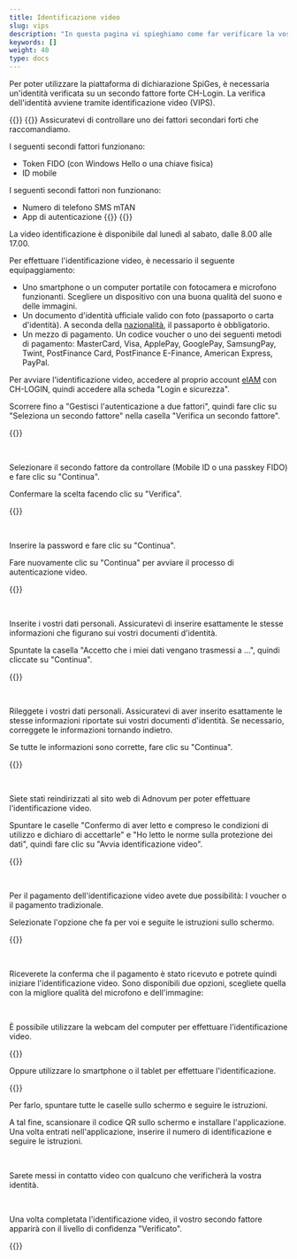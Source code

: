 ```yaml
---
title: Identificazione video
slug: vips
description: "In questa pagina vi spieghiamo come far verificare la vostra identità tramite l'autenticazione video."
keywords: []
weight: 40
type: docs
---
```


Per poter utilizzare la piattaforma di dichiarazione SpiGes, è necessaria un'identità verificata su un secondo fattore forte CH-Login. La verifica dell'identità avviene tramite identificazione video (VIPS).

{{<alert color="warning">}}
{{<markdown>}}
Assicuratevi di controllare uno dei fattori secondari forti che raccomandiamo.

I seguenti secondi fattori funzionano:

- Token FIDO (con Windows Hello o una chiave fisica)
- ID mobile

I seguenti secondi fattori non funzionano: 
- Numero di telefono SMS mTAN
- App di autenticazione
{{</markdown>}}
{{</alert>}}

La video identificazione è disponibile dal lunedì al sabato, dalle 8.00 alle 17.00.

Per effettuare l'identificazione video, è necessario il seguente equipaggiamento:
- Uno smartphone o un computer portatile con fotocamera e microfono funzionanti. Scegliere un dispositivo con una buona qualità del suono e delle immagini.  
- Un documento d'identità ufficiale valido con foto (passaporto o carta d'identità). A seconda della [nazionalità](https://help.eiam.swiss/r/intrumcountryident/intrumcountryident_de.pdf?t=1688707317), il passaporto è obbligatorio.
- Un mezzo di pagamento. Un codice voucher o uno dei seguenti metodi di pagamento: MasterCard, Visa, ApplePay, GooglePay, SamsungPay, Twint, PostFinance Card, PostFinance E-Finance, American Express, PayPal.

<!-- 1ere paire de colonnes -->

<div class="two_column">

<div class="left_col">
<!-- First column content goes here -->
<p>Per avviare l'identificazione video, accedere al proprio account <a href="https://www.myaccount-r.eiam.admin.ch/">eIAM</a> con CH-LOGIN, quindi accedere alla scheda "Login e sicurezza". </p>

<p>Scorrere fino a "Gestisci l'autenticazione a due fattori", quindi fare clic su "Seleziona un secondo fattore" nella casella "Verifica un secondo fattore".  </p>
</div>

<div class="right_col">
<!-- Second column content goes here -->
{{<insertImage image="selection_second_facteur.png" description="Choix connexion" class="edge max-w-90">}}              <!-- ATTENTION image en français -->
</div>

</div>

&nbsp;

<!-- 2ème paire de colonnes -->

<div class="two_column">

<div class="left_col">
<!-- First column content goes here -->
<p> Selezionare il secondo fattore da controllare (Mobile ID o una passkey FIDO) e fare clic su "Continua". </p>

<p> Confermare la scelta facendo clic su "Verifica". </p>
</div>

<div class="right_col">
<!-- Second column content goes here -->
{{<insertImage image="selection_mobileid.png" description="Choix connexion" class="edge max-w-90">}}                <!-- ATTENTION image en français -->
</div>

</div>

&nbsp;

<!-- 3ème paire de colonnes -->

<div class="two_column">

<div class="left_col">
<!-- First column content goes here -->
<p> Inserire la password e fare clic su "Continua". </p>

<p> Fare nuovamente clic su "Continua" per avviare il processo di autenticazione video. </p>
</div>

<div class="right_col">
<!-- Second column content goes here -->
{{<insertImage image="vips_saisie_mdp.png" description="Choix connexion" class="edge max-w-90">}}               <!-- ATTENTION image en français -->
</div>  

</div>

&nbsp;

<!-- 4ème paire de colonnes -->

<div class="two_column">

<div class="left_col">
<!-- First column content goes here -->
<p> Inserite i vostri dati personali. Assicuratevi di inserire esattamente le stesse informazioni che figurano sui vostri documenti d'identità. </p>

<p> Spuntate la casella "Accetto che i miei dati vengano trasmessi a ...", quindi cliccate su "Continua". </p>
</div>

<div class="right_col">
<!-- Second column content goes here -->
{{<insertImage image="saisie_donnees_perso.png" description="Choix connexion" class="edge max-w-90">}}                  <!-- ATTENTION image en français -->
</div>

</div>

&nbsp;

<!-- 5ème paire de colonnes -->

<div class="two_column">

<div class="left_col">
<!-- First column content goes here -->
<p> Rileggete i vostri dati personali. Assicuratevi di aver inserito esattamente le stesse informazioni riportate sui vostri documenti d'identità. Se necessario, correggete le informazioni tornando indietro.</p>

<p> Se tutte le informazioni sono corrette, fare clic su "Continua". </p>
</div>

<div class="right_col">
<!-- Second column content goes here -->
{{<insertImage image="controle_infos.png" description="Choix connexion" class="edge max-w-90">}}                <!-- ATTENTION image en français -->
</div>

</div>

&nbsp;

<!-- 6ème paire de colonnes -->

<div class="two_column">

<div class="left_col">
<!-- First column content goes here -->
<p> Siete stati reindirizzati al sito web di Adnovum per poter effettuare l'identificazione video.</p>

<p> Spuntare le caselle "Confermo di aver letto e compreso le condizioni di utilizzo e dichiaro di accettarle" e "Ho letto le norme sulla protezione dei dati", quindi fare clic su "Avvia identificazione video". </p>
</div>

<div class="right_col">
<!-- Second column content goes here -->
{{<insertImage image="condition_adn.png" description="Choix connexion" class="edge max-w-90">}}             <!-- ATTENTION image en français -->
</div>

</div>

&nbsp;

<!-- 7ème paire de colonnes -->

<div class="two_column">

<div class="left_col">
<!-- First column content goes here -->
<p> Per il pagamento dell'identificazione video avete due possibilità: I voucher o il pagamento tradizionale. </p>

<p> Selezionate l'opzione che fa per voi e seguite le istruzioni sullo schermo. </p>
</div>

<div class="right_col">
<!-- Second column content goes here -->
{{<insertImage image="paiement_video.png" description="Choix connexion" class="edge max-w-90">}}                <!-- ATTENTION image en français -->
</div>

</div>

&nbsp;

Riceverete la conferma che il pagamento è stato ricevuto e potrete quindi iniziare l'identificazione video. Sono disponibili due opzioni, scegliete quella con la migliore qualità del microfono e dell'immagine:

&nbsp;

<!-- 8ème paire de colonnes -->
<div class="two_column">

<div class="left_col">
<!-- First column content goes here -->
<p> È possibile utilizzare la webcam del computer per effettuare l'identificazione video. </p>

<p> {{<insertImage image="choix_ordi.png" description="Choix connexion" class="edge max-w-90">}}</p>            <!-- ATTENTION image en français -->

</div>

<div class="right_col">
<!-- Second column content goes here -->
<p> Oppure utilizzare lo smartphone o il tablet per effettuare l'identificazione. </p>

<p> {{<insertImage image="choix_tel.png" description="Choix connexion" class="edge max-w-90">}} </p>                <!-- ATTENTION image en français -->
</div>

</div>

<!-- 8ème paire de colonnes bis -->
<div class="two_column">

<div class="left_col">
<!-- First column content goes here -->
<p> Per farlo, spuntare tutte le caselle sullo schermo e seguire le istruzioni. </p>

</div>

<div class="right_col">
<!-- Second column content goes here -->
<p> A tal fine, scansionare il codice QR sullo schermo e installare l'applicazione. Una volta entrati nell'applicazione, inserire il numero di identificazione e seguire le istruzioni. </p>
</div>

</div>

&nbsp;

Sarete messi in contatto video con qualcuno che verificherà la vostra identità.

&nbsp;

<!-- 9ème paire de colonnes -->

<div class="two_column">

<div class="left_col">
<!-- First column content goes here -->
<p> Una volta completata l'identificazione video, il vostro secondo fattore apparirà con il livello di confidenza "Verificato". </p>

<div class="right_col">
<!-- Second column content goes here -->
{{<insertImage image="mobileid_verifie.png" description="Choix connexion" class="edge max-w-90">}}              <!-- ATTENTION image en français -->
</div>

</div>